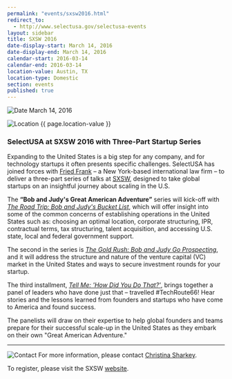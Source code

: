 ```yaml
---
permalink: "events/sxsw2016.html"
redirect_to:
  - http://www.selectusa.gov/selectusa-events
layout: sidebar
title: SXSW 2016
date-display-start: March 14, 2016
date-display-end: March 14, 2016
calendar-start: 2016-03-14
calendar-end: 2016-03-14
location-value: Austin, TX
location-type: Domestic
section: events
published: true
---
```



![Date](https://google.github.io/material-design-icons/action/svg/design/ic_event_24px.svg "Date") March 14, 2016

![Location](http://google.github.io/material-design-icons/social/svg/design/ic_location_city_24px.svg "Location") {{ page.location-value }}

### SelectUSA at SXSW 2016 with Three-Part Startup Series

Expanding to the United States is a big step for any company, and for technology startups it often presents specific challenges. SelectUSA has joined forces with [Fried Frank](http://tech.friedfrank.com/) – a New York-based international law firm – to deliver a three-part series of talks at [SXSW](http://www.sxsw.com/), designed to take global startups on an insightful journey about scaling in the U.S.

The **“Bob and Judy's Great American Adventure”** series will kick-off with [*The Road Trip: Bob and Judy's Bucket List*](http://schedule.sxsw.com/2016/events/event_PP93034), which will offer insight into some of the common concerns of establishing operations in the United States such as: choosing an optimal location, corporate structuring, IPR, contractual terms, tax structuring, talent acquisition, and accessing U.S. state, local and federal government support. 

The second in the series is [*The Gold Rush: Bob and Judy Go Prospecting*](http://schedule.sxsw.com/2016/events/event_PP93036), and it will address the structure and nature of the venture capital (VC) market in the United States and ways to secure investment rounds for your startup. 

The third installment, [*Tell Me: 'How Did You Do That?'*](http://schedule.sxsw.com/2016/events/event_PP93038), brings together a panel of leaders who have done just that – travelled #TechRoute66! Hear stories and the lessons learned from founders and startups who have come to America and found success.

The panelists will draw on their expertise to help global founders and teams prepare for their successful scale-up in the United States as they embark on their own "Great American Adventure."

---

![Contact](https://google.github.io/material-design-icons/action/svg/design/ic_question_answer_24px.svg "Contact") For more information, please contact [Christina Sharkey](mailto:christina.sharkey@trade.gov?Subject=SelectUSA%20at%20SXSW%20Information%20Inquiry). 

To register, please visit the SXSW [website](http://www.sxsw.com/).
